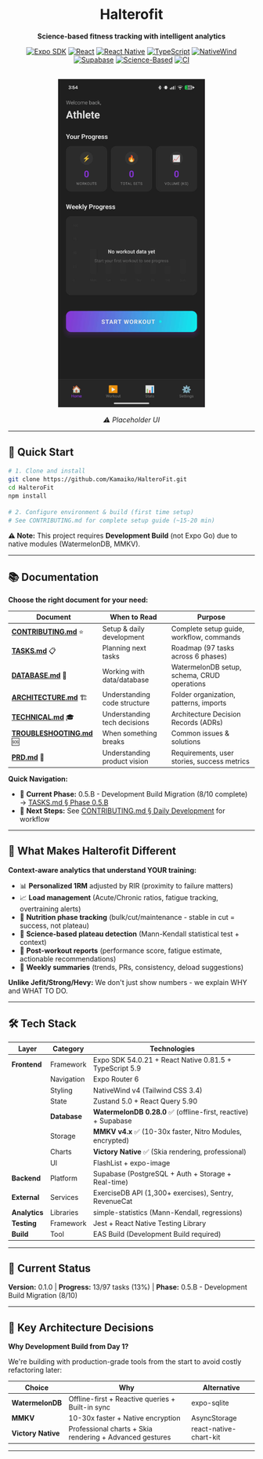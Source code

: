 <div align="center">

# Halterofit

**Science-based fitness tracking with intelligent analytics**

[![Expo SDK](https://img.shields.io/badge/Expo-54.0.21-000020?style=flat&logo=expo)](https://expo.dev)
[![React](https://img.shields.io/badge/React-19.1.0-61DAFB?style=flat&logo=react)](https://react.dev)
[![React Native](https://img.shields.io/badge/React%20Native-0.81.5-61DAFB?style=flat&logo=react)](https://reactnative.dev)
[![TypeScript](https://img.shields.io/badge/TypeScript-5.9-3178C6?style=flat&logo=typescript)](https://typescriptlang.org)
[![NativeWind](https://img.shields.io/badge/NativeWind-v4-06B6D4?style=flat&logo=tailwindcss)](https://nativewind.dev)
[![Supabase](https://img.shields.io/badge/Supabase-Latest-3ECF8E?style=flat&logo=supabase)](https://supabase.com)
[![Science-Based](https://img.shields.io/badge/Analytics-Science--Based-00A36C?style=flat)](https://github.com)
[![CI](https://github.com/Kamaiko/HalteroFit/actions/workflows/ci.yml/badge.svg)](https://github.com/Kamaiko/HalteroFit/actions/workflows/ci.yml)

<br/>

<img src="./docs/images/home-placeholder.jpeg" alt="Home Screen Placeholder" width="300"/>

_⚠️ Placeholder UI_

</div>

---

## 🚀 Quick Start

```bash
# 1. Clone and install
git clone https://github.com/Kamaiko/HalteroFit.git
cd HalteroFit
npm install

# 2. Configure environment & build (first time setup)
# See CONTRIBUTING.md for complete setup guide (~15-20 min)
```

**⚠️ Note:** This project requires **Development Build** (not Expo Go) due to native modules (WatermelonDB, MMKV).

---

## 📚 Documentation

**Choose the right document for your need:**

| Document                                             | When to Read                 | Purpose                                     |
| ---------------------------------------------------- | ---------------------------- | ------------------------------------------- |
| **[CONTRIBUTING.md](docs/CONTRIBUTING.md)** ⭐       | Setup & daily development    | Complete setup guide, workflow, commands    |
| **[TASKS.md](docs/TASKS.md)** 📋                     | Planning next tasks          | Roadmap (97 tasks across 6 phases)          |
| **[DATABASE.md](docs/DATABASE.md)** 💾               | Working with data/database   | WatermelonDB setup, schema, CRUD operations |
| **[ARCHITECTURE.md](docs/ARCHITECTURE.md)** 🏗️       | Understanding code structure | Folder organization, patterns, imports      |
| **[TECHNICAL.md](docs/TECHNICAL.md)** 🎓             | Understanding tech decisions | Architecture Decision Records (ADRs)        |
| **[TROUBLESHOOTING.md](docs/TROUBLESHOOTING.md)** 🆘 | When something breaks        | Common issues & solutions                   |
| **[PRD.md](docs/PRD.md)** 📄                         | Understanding product vision | Requirements, user stories, success metrics |

**Quick Navigation:**

- 🎯 **Current Phase:** 0.5.B - Development Build Migration (8/10 complete) → [TASKS.md § Phase 0.5.B](docs/TASKS.md#05b-development-build-migration-810--in-progress)
- 🚀 **Next Steps:** See [CONTRIBUTING.md § Daily Development](docs/CONTRIBUTING.md#️-development-workflow) for workflow

---

## 🎯 What Makes Halterofit Different

**Context-aware analytics that understand YOUR training:**

- 📊 **Personalized 1RM** adjusted by RIR (proximity to failure matters)
- 📈 **Load management** (Acute/Chronic ratios, fatigue tracking, overtraining alerts)
- 🎯 **Nutrition phase tracking** (bulk/cut/maintenance - stable in cut = success, not plateau)
- 🧪 **Science-based plateau detection** (Mann-Kendall statistical test + context)
- 📝 **Post-workout reports** (performance score, fatigue estimate, actionable recommendations)
- 📅 **Weekly summaries** (trends, PRs, consistency, deload suggestions)

**Unlike Jefit/Strong/Hevy:** We don't just show numbers - we explain WHY and WHAT TO DO.

---

## 🛠️ Tech Stack

| Layer         | Category     | Technologies                                                    |
| ------------- | ------------ | --------------------------------------------------------------- |
| **Frontend**  | Framework    | Expo SDK 54.0.21 + React Native 0.81.5 + TypeScript 5.9         |
|               | Navigation   | Expo Router 6                                                   |
|               | Styling      | NativeWind v4 (Tailwind CSS 3.4)                                |
|               | State        | Zustand 5.0 + React Query 5.90                                  |
|               | **Database** | **WatermelonDB 0.28.0** ✅ (offline-first, reactive) + Supabase |
|               | Storage      | **MMKV v4.x** ✅ (10-30x faster, Nitro Modules, encrypted)      |
|               | Charts       | **Victory Native** ✅ (Skia rendering, professional)            |
|               | UI           | FlashList + expo-image                                          |
| **Backend**   | Platform     | Supabase (PostgreSQL + Auth + Storage + Real-time)              |
| **External**  | Services     | ExerciseDB API (1,300+ exercises), Sentry, RevenueCat           |
| **Analytics** | Libraries    | simple-statistics (Mann-Kendall, regressions)                   |
| **Testing**   | Framework    | Jest + React Native Testing Library                             |
| **Build**     | Tool         | EAS Build (Development Build required)                          |

---

## 🎯 Current Status

**Version:** 0.1.0 | **Progress:** 13/97 tasks (13%) | **Phase:** 0.5.B - Development Build Migration (8/10)

---

## 🚀 Key Architecture Decisions

**Why Development Build from Day 1?**

We're building with production-grade tools from the start to avoid costly refactoring later:

| Choice             | Why                                                      | Alternative            |
| ------------------ | -------------------------------------------------------- | ---------------------- |
| **WatermelonDB**   | Offline-first + Reactive queries + Built-in sync         | expo-sqlite            |
| **MMKV**           | 10-30x faster + Native encryption                        | AsyncStorage           |
| **Victory Native** | Professional charts + Skia rendering + Advanced gestures | react-native-chart-kit |

---
